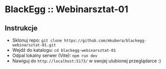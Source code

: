 # BlackEgg :: Webinarsztat-01

## Instrukcje

- Sklonuj repo: `git clone https://github.com/mkubera/blackegg-webinarsztat-01.git`
- Wejdź do katalogu: `cd blackegg-webinarsztat-01`
- Odpal lokalny serwer (Vite): `npm run dev`
- Nawiguj do `http://localhost:5173/` w swojej ulubionej przeglądarce :)